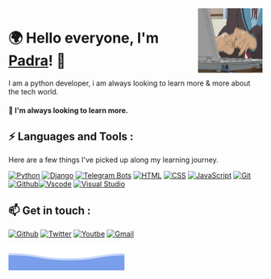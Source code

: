 <link rel="stylesheet" href="https://raw.githubusercontent.com/NukeZzZin/NukeZzZin/main/assets/styles.css">

<a href="https://github.com/NukeZzZin/">
	<img class="PIC_PROFILE" align="right" alt="NukeZzZin" style="width: 128px; height: 128px;" src="https://github.com/NukeZzZin/NukeZzZin/blob/main/assets/bar_gif.gif?raw=true">
</a>

# 🌍 Hello everyone, I'm [Padra](mailto:padrahani@gmail.com)! 👋

I am a python developer, i am always looking to learn more & more about the tech world.


#### 🔭 I'm always looking to learn more.

## <strong> ⚡ Languages and Tools : </strong>

Here are a few things I've picked up along my learning journey.

[![Python](https://img.shields.io/badge/Python-F7DF1E?style=for-the-badge&logo=python&logoColor=black)](https://docs.python.org/3/) [![Django](https://img.shields.io/badge/Django-F7DF1E?style=for-the-badge&logo=django&logoColor=black)](https://www.djangoproject.com/) [![Telegram Bots](https://img.shields.io/badge/telegram%20bots-F7DF1E?style=for-the-badge&logo=telegram&logoColor=black)](https://core.telegram.org/bots/api)  [![HTML](https://img.shields.io/badge/HTML5-E34F26?style=for-the-badge&logo=html5&logoColor=white)](https://developer.mozilla.org/pt-BR/docs/Web/HTML) [![CSS](https://img.shields.io/badge/CSS-239120?&style=for-the-badge&logo=css3&logoColor=white)](https://developer.mozilla.org/pt-BR/docs/Web/CSS) [![JavaScript](https://img.shields.io/badge/JavaScript-F7DF1E?style=for-the-badge&logo=javascript&logoColor=black)](https://developer.mozilla.org/pt-BR/docs/Web/JavaScript)  [![Git](https://img.shields.io/badge/git%20-%23F05033.svg?&style=for-the-badge&logo=git&logoColor=white)](https://git-scm.com) [![Github](https://img.shields.io/badge/github%20-%23121011.svg?&style=for-the-badge&logo=github&logoColor=white)](https://github.com)[![Vscode](https://img.shields.io/badge/Visual_Studio_Code-0078D4?style=for-the-badge&logo=visual%20studio%20code&logoColor=white)](https://code.visualstudio.com) [![Visual Studio](https://img.shields.io/badge/Visual_Studio-5C2D91?style=for-the-badge&logo=visual%20studio&logoColor=white)](https://visualstudio.microsoft.com/pt-br/) 

## 📫 Get in touch :

[![Github](https://img.shields.io/badge/github%20-%23121011.svg?&style=for-the-badge&logo=github&logoColor=white)](https://github.com/padra1386/) [![Twitter](https://img.shields.io/badge/Twitter-1DA1F2?style=for-the-badge&logo=twitter&logoColor=white)](https://x.com/Padraahani) [![Youtbe](https://img.shields.io/badge/YouTube-FF0000?style=for-the-badge&logo=youtube&logoColor=white)]([https://www.youtube.com/channel/UCOTAb5P3_4X6MDpUKhNVrIw](https://www.youtube.com/channel/UCzHukcDnvCqOdn81dbFGcRQ)) [![Gmail](https://img.shields.io/badge/Gmail-D14836?style=for-the-badge&logo=gmail&logoColor=white)](mailto:padrahani@gmail.com)
 
[![GitHub](https://github.com/NukeZzZin/NukeZzZin/blob/main/assets/bottom_header.svg)](https://github.com/NukeZzZin/)
